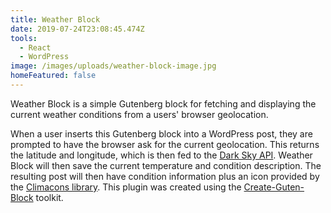 ```yaml
---
title: Weather Block
date: 2019-07-24T23:08:45.474Z
tools:
  - React
  - WordPress
image: /images/uploads/weather-block-image.jpg
homeFeatured: false
---
```

Weather Block is a simple Gutenberg block for fetching and displaying the current weather conditions from a users' browser geolocation.

When a user inserts this Gutenberg block into a WordPress post, they are prompted to have the browser ask for the current geolocation. This returns the latitude and longitude, which is then fed to the <a href="https://darksky.net/dev">Dark Sky API</a>. Weather Block will then save the current temperature and condition description. The resulting post will then have condition information plus an icon provided by the <a href="http://adamwhitcroft.com/climacons/">Climacons library</a>. This plugin was created using the <a href="https://github.com/ahmadawais/create-guten-block">Create-Guten-Block</a> toolkit.

